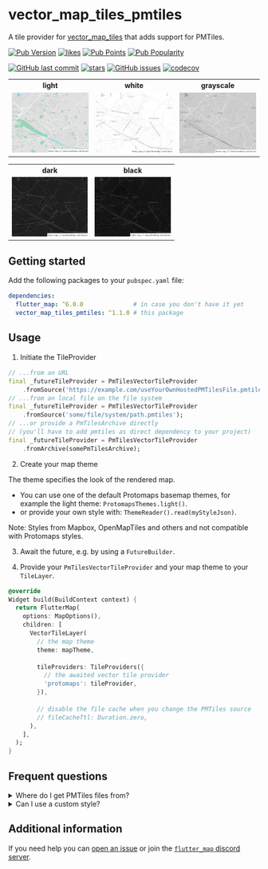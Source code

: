 # vector_map_tiles_pmtiles

A tile provider
for [vector_map_tiles](https://pub.dev/packages/vector_map_tiles) that adds
support
for PMTiles.

[![Pub Version](https://img.shields.io/pub/v/vector_map_tiles_pmtiles)](https://pub.dev/packages/vector_map_tiles_pmtiles)
[![likes](https://img.shields.io/pub/likes/vector_map_tiles_pmtiles?logo=flutter)](https://pub.dev/packages/vector_map_tiles_pmtiles)
[![Pub Points](https://img.shields.io/pub/points/vector_map_tiles_pmtiles)](https://pub.dev/packages/vector_map_tiles_pmtiles/score)
[![Pub Popularity](https://img.shields.io/pub/popularity/vector_map_tiles_pmtiles)](https://pub.dev/packages/vector_map_tiles_pmtiles)

[![GitHub last commit](https://img.shields.io/github/last-commit/josxha/flutter_map_plugins)](https://github.com/josxha/flutter_map_plugins)
[![stars](https://badgen.net/github/stars/josxha/flutter_map_plugins?label=stars&color=green&icon=github)](https://github.com/josxha/flutter_map_plugins/stargazers)
[![GitHub issues](https://img.shields.io/github/issues/josxha/flutter_map_plugins)](https://github.com/josxha/flutter_map_plugins/issues)
[![codecov](https://codecov.io/gh/josxha/flutter_map_plugins/graph/badge.svg?token=5045489G7X)](https://codecov.io/gh/josxha/flutter_map_plugins)

<table>
<tr>
<th>light</th>
<th>white</th>
<th>grayscale</th>
</tr>
<tr>
<td style="width: 33%"><img src="https://raw.githubusercontent.com/josxha/flutter_map_plugins/main/vector_map_tiles_pmtiles/images/screenshot-light.jpg" alt="Example screenshot"></td>
<td style="width: 33%"><img src="https://raw.githubusercontent.com/josxha/flutter_map_plugins/main/vector_map_tiles_pmtiles/images/screenshot-white.jpg" alt="Example screenshot"></td>
<td style="width: 33%"><img src="https://raw.githubusercontent.com/josxha/flutter_map_plugins/main/vector_map_tiles_pmtiles/images/screenshot-grayscale.jpg" alt="Example screenshot"></td>
</tr>
</table>

<table style="width: 66%">
<tr>
<th>dark</th>
<th>black</th>
</tr>
<tr>
<td style="width: 33%"><img src="https://raw.githubusercontent.com/josxha/flutter_map_plugins/main/vector_map_tiles_pmtiles/images/screenshot-dark.jpg" alt="Example screenshot"></td>
<td style="width: 33%"><img src="https://raw.githubusercontent.com/josxha/flutter_map_plugins/main/vector_map_tiles_pmtiles/images/screenshot-black.jpg" alt="Example screenshot"></td>
</tr>
</table>

## Getting started

Add the following packages to your `pubspec.yaml` file:

```yaml
dependencies:
  flutter_map: ^6.0.0              # in case you don't have it yet 
  vector_map_tiles_pmtiles: ^1.1.0 # this package
```

## Usage

1. Initiate the TileProvider

```dart
// ...from an URL
final _futureTileProvider = PmTilesVectorTileProvider
    .fromSource('https://example.com/useYourOwnHostedPMTilesFile.pmtiles');
// ...from an local file on the file system
final _futureTileProvider = PmTilesVectorTileProvider
    .fromSource('some/file/system/path.pmtiles');
// ...or provide a PmTilesArchive directly 
// (you'll have to add pmtiles as direct dependency to your project)
final _futureTileProvider = PmTilesVectorTileProvider
    .fromArchive(somePmTilesArchive);
```

2. Create your map theme

The theme specifies the look of the rendered map.

- You can use one of the default Protomaps basemap
  themes, for example the light theme: `ProtomapsThemes.light()`.
- or provide your own style with: `ThemeReader().read(myStyleJson)`.

Note: Styles from Mapbox, OpenMapTiles and others and not compatible
with Protomaps styles.

3. Await the future, e.g. by using a `FutureBuilder`.

4. Provide your `PmTilesVectorTileProvider` and your map theme to
   your `TileLayer`.

```dart
@override
Widget build(BuildContext context) {
  return FlutterMap(
    options: MapOptions(),
    children: [
      VectorTileLayer(
        // the map theme
        theme: mapTheme,

        tileProviders: TileProviders({
          // the awaited vector tile provider
          'protomaps': tileProvider,
        }),

        // disable the file cache when you change the PMTiles source
        // fileCacheTtl: Duration.zero,
      ),
    ],
  );
}
```

## Frequent questions

<details>

<summary>Where do I get PMTiles files from?</summary>

Visit
the [Getting Started](https://docs.protomaps.com/guide/getting-started) guide on
protomaps.com.

</details>

<details>

<summary>Can I use a custom style?</summary>

Yes that's possible. Start with one of the basemap themes and make the changes
you want. Then use `ThemeReader().read(style)` to use your theme.

Maputnik has currently no built-in support for
PMTiles ([open issue here](https://github.com/maplibre/maputnik/issues/807)).
But you can use the
fork [maputnik-with-pmtiles](https://github.com/a-nyx/maputnik-with-pmtiles) in
the meantime.

</details>

## Additional information

If you need help you
can [open an issue](https://github.com/josxha/flutter_map_plugins/issues/new/choose)
or join
the [`flutter_map` discord server](https://discord.gg/BwpEsjqMAH).